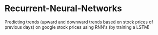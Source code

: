 # Recurrent-Neural-Networks
Predicting trends (upward and downward trends based on stock prices of previous days) on google stock prices using RNN's (by training a LSTM)
